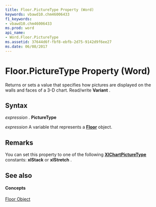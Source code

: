 ```yaml
---
title: Floor.PictureType Property (Word)
keywords: vbawd10.chm46006433
f1_keywords:
- vbawd10.chm46006433
ms.prod: word
api_name:
- Word.Floor.PictureType
ms.assetid: 37644d6f-fbf8-ebfb-2d75-9142d9f6ee27
ms.date: 06/08/2017
---
```



# Floor.PictureType Property (Word)

Returns or sets a value that specifies how pictures are displayed on the walls and faces of a 3-D chart. Read/write **Variant** .


## Syntax

 _expression_ . **PictureType**

 _expression_ A variable that represents a **[Floor](floor-object-word.md)** object.


## Remarks

You can set this property to one of the following **[XlChartPictureType](xlchartpicturetype-enumeration-word.md)** constants: **xlStack** or **xlStretch** .


## See also


#### Concepts


[Floor Object](floor-object-word.md)

